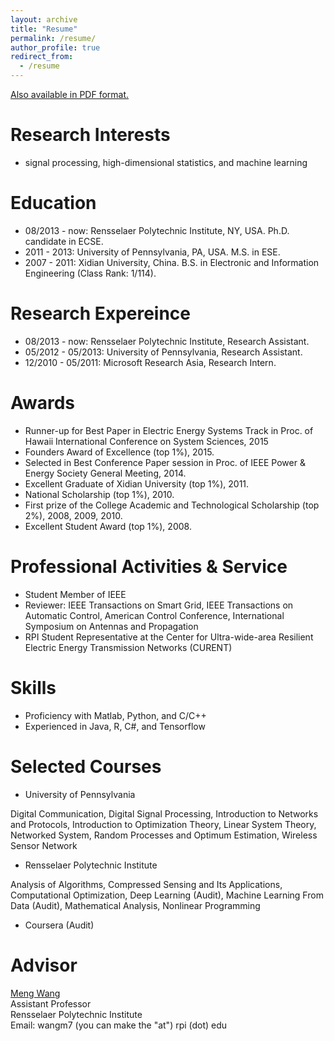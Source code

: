 ```yaml
---
layout: archive
title: "Resume"
permalink: /resume/
author_profile: true
redirect_from:
  - /resume
---
```


[Also available in PDF format.]()

**Research Interests**
======
* signal processing, high-dimensional statistics, and machine learning

**Education**
======
* 08/2013 - now: Rensselaer Polytechnic Institute, NY, USA. Ph.D. candidate in ECSE.
* 2011 - 2013: University of Pennsylvania, PA, USA. M.S. in ESE.
* 2007 - 2011: Xidian University, China. B.S. in Electronic and Information Engineering (Class Rank: 1/114).

**Research Expereince**
======
* 08/2013 - now:     Rensselaer Polytechnic Institute, Research Assistant.
* 05/2012 - 05/2013:        University of Pennsylvania, Research Assistant.
* 12/2010 - 05/2011:        Microsoft Research Asia, Research Intern.

**Awards**
======
* Runner-up for Best Paper in Electric Energy Systems Track in Proc. of Hawaii International Conference on System Sciences, 2015
* Founders Award of Excellence (top 1%), 2015.
* Selected in Best Conference Paper session in Proc. of IEEE Power & Energy Society General Meeting, 2014.
* Excellent Graduate of Xidian University (top 1%), 2011.
* National Scholarship (top 1%), 2010.
* First prize of the College Academic and Technological Scholarship (top 2%), 2008, 2009, 2010.
* Excellent Student Award (top 1%), 2008.

**Professional Activities & Service**
======
* Student Member of IEEE
* Reviewer: IEEE Transactions on Smart Grid, IEEE Transactions on Automatic Control, American Control Conference, International Symposium on Antennas and Propagation
* RPI Student Representative at the Center for Ultra-wide-area Resilient Electric Energy Transmission Networks (CURENT)

**Skills**
======
* Proficiency with Matlab, Python, and C/C++
* Experienced in Java, R, C#, and Tensorflow

**Selected Courses**
======
* University of Pennsylvania

Digital Communication, Digital Signal Processing, Introduction to Networks and Protocols, Introduction to Optimization Theory, Linear System Theory, Networked System, Random Processes and Optimum Estimation, Wireless Sensor Network

* Rensselaer Polytechnic Institute

Analysis of Algorithms, Compressed Sensing and Its Applications, Computational Optimization, Deep Learning (Audit), Machine Learning From Data (Audit), Mathematical Analysis, Nonlinear Programming

* Coursera (Audit)


**Advisor**
======
[Meng Wang](https://ecse.rpi.edu/~wang/)  
Assistant Professor  
Rensselaer Polytechnic Institute  
Email: wangm7 (you can make the "at") rpi (dot) edu

